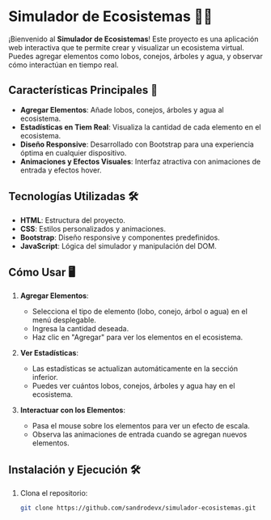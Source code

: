 # Simulador de Ecosistemas 🌿🐺

¡Bienvenido al **Simulador de Ecosistemas**! Este proyecto es una aplicación web interactiva que te permite crear y visualizar un ecosistema virtual. Puedes agregar elementos como lobos, conejos, árboles y agua, y observar cómo interactúan en tiempo real.

## Características Principales 🚀

- **Agregar Elementos**: Añade lobos, conejos, árboles y agua al ecosistema.
- **Estadísticas en Tiem Real**: Visualiza la cantidad de cada elemento en el ecosistema.
- **Diseño Responsive**: Desarrollado con Bootstrap para una experiencia óptima en cualquier dispositivo.
- **Animaciones y Efectos Visuales**: Interfaz atractiva con animaciones de entrada y efectos hover.

## Tecnologías Utilizadas 🛠️

- **HTML**: Estructura del proyecto.
- **CSS**: Estilos personalizados y animaciones.
- **Bootstrap**: Diseño responsive y componentes predefinidos.
- **JavaScript**: Lógica del simulador y manipulación del DOM.

## Cómo Usar 🖥️

1. **Agregar Elementos**:

   - Selecciona el tipo de elemento (lobo, conejo, árbol o agua) en el menú desplegable.
   - Ingresa la cantidad deseada.
   - Haz clic en "Agregar" para ver los elementos en el ecosistema.

2. **Ver Estadísticas**:

   - Las estadísticas se actualizan automáticamente en la sección inferior.
   - Puedes ver cuántos lobos, conejos, árboles y agua hay en el ecosistema.

3. **Interactuar con los Elementos**:
   - Pasa el mouse sobre los elementos para ver un efecto de escala.
   - Observa las animaciones de entrada cuando se agregan nuevos elementos.

## Instalación y Ejecución 🛠️

1. Clona el repositorio:
   ```bash
   git clone https://github.com/sandrodevx/simulador-ecosistemas.git
   ```
